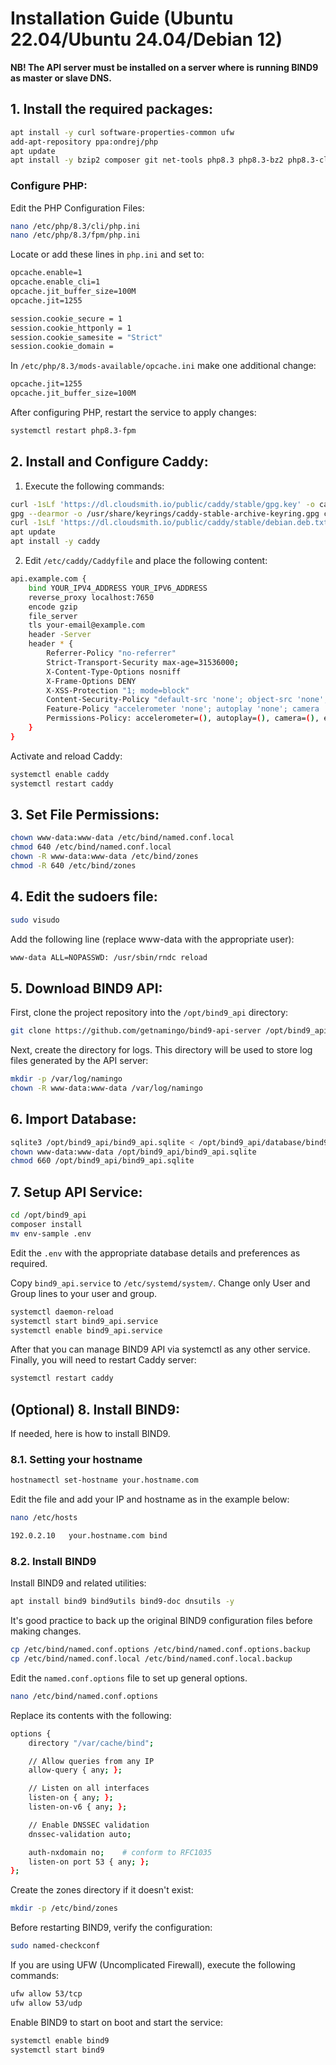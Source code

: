 # Installation Guide (Ubuntu 22.04/Ubuntu 24.04/Debian 12)

**NB! The API server must be installed on a server where is running BIND9 as master or slave DNS.**

## 1. Install the required packages:

```bash
apt install -y curl software-properties-common ufw
add-apt-repository ppa:ondrej/php
apt update
apt install -y bzip2 composer git net-tools php8.3 php8.3-bz2 php8.3-cli php8.3-common php8.3-curl php8.3-fpm php8.3-gd php8.3-gmp php8.3-imagick php8.3-intl php8.3-mbstring php8.3-opcache php8.3-readline php8.3-soap php8.3-swoole php8.3-xml unzip wget whois php8.3-sqlite3 sqlite3
```

### Configure PHP:

Edit the PHP Configuration Files:

```bash
nano /etc/php/8.3/cli/php.ini
nano /etc/php/8.3/fpm/php.ini
```

Locate or add these lines in ```php.ini``` and set to:

```bash
opcache.enable=1
opcache.enable_cli=1
opcache.jit_buffer_size=100M
opcache.jit=1255

session.cookie_secure = 1
session.cookie_httponly = 1
session.cookie_samesite = "Strict"
session.cookie_domain =
```

In ```/etc/php/8.3/mods-available/opcache.ini``` make one additional change:

```bash
opcache.jit=1255
opcache.jit_buffer_size=100M
```

After configuring PHP, restart the service to apply changes:

```bash
systemctl restart php8.3-fpm
```

## 2. Install and Configure Caddy:

1. Execute the following commands:

```bash
curl -1sLf 'https://dl.cloudsmith.io/public/caddy/stable/gpg.key' -o caddy-stable.gpg.key
gpg --dearmor -o /usr/share/keyrings/caddy-stable-archive-keyring.gpg caddy-stable.gpg.key
curl -1sLf 'https://dl.cloudsmith.io/public/caddy/stable/debian.deb.txt' | tee /etc/apt/sources.list.d/caddy-stable.list
apt update
apt install -y caddy
```

2. Edit `/etc/caddy/Caddyfile` and place the following content:

```bash
api.example.com {
    bind YOUR_IPV4_ADDRESS YOUR_IPV6_ADDRESS
    reverse_proxy localhost:7650
    encode gzip
    file_server
    tls your-email@example.com
    header -Server
    header * {
        Referrer-Policy "no-referrer"
        Strict-Transport-Security max-age=31536000;
        X-Content-Type-Options nosniff
        X-Frame-Options DENY
        X-XSS-Protection "1; mode=block"
        Content-Security-Policy "default-src 'none'; object-src 'none'; base-uri 'self'; frame-ancestors 'none'; img-src https:; font-src 'self'; style-src 'self' 'unsafe-inline'; script-src 'none'; form-action 'self'; worker-src 'none'; frame-src 'none';"
        Feature-Policy "accelerometer 'none'; autoplay 'none'; camera 'none'; encrypted-media 'none'; fullscreen 'self'; geolocation 'none'; gyroscope 'none'; magnetometer 'none'; microphone 'none'; midi 'none'; payment 'none'; picture-in-picture 'self'; usb 'none';"
        Permissions-Policy: accelerometer=(), autoplay=(), camera=(), encrypted-media=(), fullscreen=(self), geolocation=(), gyroscope=(), magnetometer=(), microphone=(), midi=(), payment=(), picture-in-picture=(self), usb=();
    }
}
```

Activate and reload Caddy:

```bash
systemctl enable caddy
systemctl restart caddy
```

## 3. Set File Permissions:

```bash
chown www-data:www-data /etc/bind/named.conf.local
chmod 640 /etc/bind/named.conf.local
chown -R www-data:www-data /etc/bind/zones
chmod -R 640 /etc/bind/zones
```

## 4. Edit the sudoers file:

```bash
sudo visudo
```

Add the following line (replace www-data with the appropriate user):

```bash
www-data ALL=NOPASSWD: /usr/sbin/rndc reload
```

## 5. Download BIND9 API:

First, clone the project repository into the `/opt/bind9_api` directory:

```bash
git clone https://github.com/getnamingo/bind9-api-server /opt/bind9_api
```

Next, create the directory for logs. This directory will be used to store log files generated by the API server:

```bash
mkdir -p /var/log/namingo
chown -R www-data:www-data /var/log/namingo
```

## 6. Import Database:

```bash
sqlite3 /opt/bind9_api/bind9_api.sqlite < /opt/bind9_api/database/bind9_api.sql
chown www-data:www-data /opt/bind9_api/bind9_api.sqlite
chmod 660 /opt/bind9_api/bind9_api.sqlite
```

## 7. Setup API Service:

```bash
cd /opt/bind9_api
composer install
mv env-sample .env
```

Edit the `.env` with the appropriate database details and preferences as required.

Copy `bind9_api.service` to `/etc/systemd/system/`. Change only User and Group lines to your user and group.

```bash
systemctl daemon-reload
systemctl start bind9_api.service
systemctl enable bind9_api.service
```

After that you can manage BIND9 API via systemctl as any other service. Finally, you will need to restart Caddy server:

```bash
systemctl restart caddy
```

## (Optional) 8. Install BIND9:

If needed, here is how to install BIND9.

### 8.1. Setting your hostname

```bash
hostnamectl set-hostname your.hostname.com
```

Edit the file and add your IP and hostname as in the example below:

```bash
nano /etc/hosts
```

```bash
192.0.2.10   your.hostname.com bind
```

### 8.2. Install BIND9

Install BIND9 and related utilities:

```bash
apt install bind9 bind9utils bind9-doc dnsutils -y
```

It's good practice to back up the original BIND9 configuration files before making changes.

```bash
cp /etc/bind/named.conf.options /etc/bind/named.conf.options.backup
cp /etc/bind/named.conf.local /etc/bind/named.conf.local.backup
```

Edit the `named.conf.options` file to set up general options.

```bash
nano /etc/bind/named.conf.options
```

Replace its contents with the following:

```bash
options {
    directory "/var/cache/bind";

    // Allow queries from any IP
    allow-query { any; };

    // Listen on all interfaces
    listen-on { any; };
    listen-on-v6 { any; };

    // Enable DNSSEC validation
    dnssec-validation auto;

    auth-nxdomain no;    # conform to RFC1035
    listen-on port 53 { any; };
};
```

Create the zones directory if it doesn't exist:

```bash
mkdir -p /etc/bind/zones
```

Before restarting BIND9, verify the configuration:

```bash
sudo named-checkconf
```

If you are using UFW (Uncomplicated Firewall), execute the following commands:

```bash
ufw allow 53/tcp
ufw allow 53/udp
```

Enable BIND9 to start on boot and start the service:

```bash
systemctl enable bind9
systemctl start bind9
```